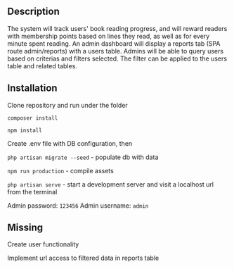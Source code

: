 ## Description
The system will track users' book reading progress, and will reward readers with membership points based on lines they read, as well as for every minute spent reading. An admin dashboard will display a reports tab (SPA route admin/reports) with a users table. Admins will be able to query users based on criterias and filters selected. The filter can be applied to the users table and related tables.

## Installation

Clone repository and run under the folder

`composer install`

`npm install`

Create .env file with DB configuration, then

`php artisan migrate --seed` - populate db with data

`npm run production` - compile assets

`php artisan serve` - start a development server and visit a localhost url from the terminal


Admin password: `123456`
Admin username: `admin`

## Missing
Create user functionality

Implement url access to filtered data in reports table




